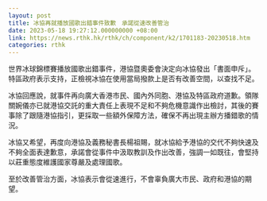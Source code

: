 ```yaml
---
layout: post
title: 冰協再就播放國歌出錯事件致歉　承諾從速改善管治
date: 2023-05-18 19:27:12.000000000 +08:00
link: https://news.rthk.hk/rthk/ch/component/k2/1701183-20230518.htm
categories: rthk
---
```


世界冰球錦標賽播放國歌出錯事件，港協暨奧委會決定向冰協發出「書面申斥」。特區政府表示支持，正檢視冰協在使用當局撥款上是否有改善空間，以查找不足。

冰協回應說，就事件再向廣大香港市民、國內外同胞、港協及特區政府道歉。領隊關婉儀亦已就港協交託的重大責任上表現不足和不夠危機意識作出檢討，其後的賽事除了跟隨港協指引，更採取一些額外保障方法，確保不再出現主辦方播錯歌的情況。

冰協又希望，再度向港協及義務秘書長楊祖賜，就冰協給予港協的交代不夠快速及不夠全面表達歉意，承諾會從事件中汲取教訓及作出改善，強調一如既往，會堅持以莊重態度維護國家尊嚴及處理國歌。

至於改善管治方面，冰協表示會從速進行，不會辜負廣大市民、政府和港協的期望。
